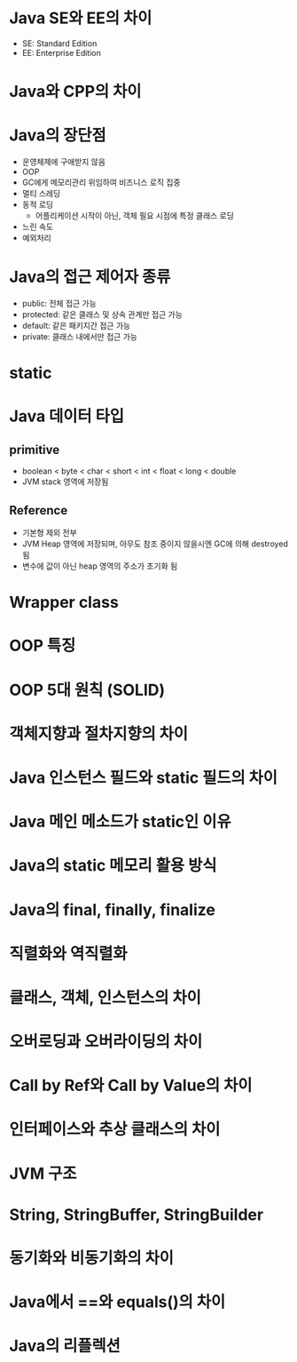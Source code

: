 # Java SE와 EE의 차이

- SE: Standard Edition
- EE: Enterprise Edition

# Java와 CPP의 차이

# Java의 장단점

- 운영체제에 구애받지 않음
- OOP
- GC에게 메모리관리 위임하여 비즈니스 로직 집중
- 멀티 스레딩
- 동적 로딩
    - 어플리케이션 시작이 아닌, 객체 필요 시점에 특정 클래스 로딩
- 느린 속도
- 예외처리

# Java의 접근 제어자 종류

- public: 전체 접근 가능
- protected: 같은 클래스 및 상속 관계만 접근 가능
- default: 같은 패키지간 접근 가능
- private: 클래스 내에서만 접근 가능

# static 

# Java 데이터 타입

## primitive

- boolean < byte < char < short < int < float < long < double
- JVM stack 영역에 저장됨

## Reference

- 기본형 제외 전부
- JVM Heap 영역에 저장되며, 아무도 참조 중이지 않을시엔 GC에 의해 destroyed 됨
- 변수에 값이 아닌 heap 영역의 주소가 초기화 됨

# Wrapper class

# OOP 특징

# OOP 5대 원칙 (SOLID)

# 객체지향과 절차지향의 차이

# Java 인스턴스 필드와 static 필드의 차이

# Java 메인 메소드가 static인 이유

# Java의 static 메모리 활용 방식

# Java의 final, finally, finalize

# 직렬화와 역직렬화

# 클래스, 객체, 인스턴스의 차이

# 오버로딩과 오버라이딩의 차이

# Call by Ref와 Call by Value의 차이

# 인터페이스와 추상 클래스의 차이

# JVM 구조

# String, StringBuffer, StringBuilder

# 동기화와 비동기화의 차이

# Java에서 ==와 equals()의 차이

# Java의 리플렉션

